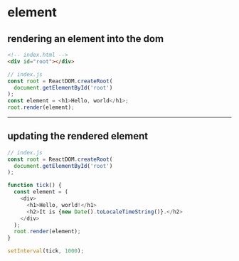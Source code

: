 # element

## rendering an element into the dom

```html
<!-- index.html -->
<div id="root"></div>
```

```js
// index.js
const root = ReactDOM.createRoot(
  document.getElementById('root')
);
const element = <h1>Hello, world</h1>;
root.render(element);
```


---

## updating the rendered element

```js
// index.js
const root = ReactDOM.createRoot(
  document.getElementById('root')
);

function tick() {
  const element = (
    <div>
      <h1>Hello, world!</h1>
      <h2>It is {new Date().toLocaleTimeString()}.</h2>
    </div>
  );
  root.render(element);
}

setInterval(tick, 1000);
```
